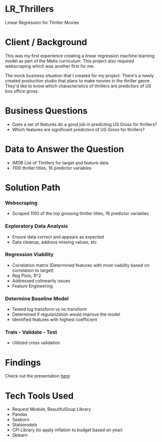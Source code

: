 # LR_Thrillers
Linear Regression for Thriller Movies

# Client / Background
This was my first experience creating a linear regression machine learning model as part of the Metis curriculum. This project also required webscraping which was another first for me. 

The mock business situation that I created for my project: There's a newly created production studio that plans to make movies in the thriller genre. They'd like to know which characteristics of thrillers are predictors of US box office gross.

# Business Questions
- Does a set of features do a good job in predicting US Gross for thrillers?
- Which features are significant predictors of US Gross for thrillers?

# Data to Answer the Question
- IMDB List of Thrillers for target and feature data
- 1100 thriller titles, 16 predictor variables

# Solution Path
### Webscraping
- Scraped 1100 of the top grossing thriller titles, 16 predictor variables
### Exploratory Data Analysis
- Ensure data correct and appears as expected
- Data cleanup, address missing values, etc
### Regression Viability
- Correlation matrix (Determined features with most viability based on correlation to target)
- Reg Plots, R^2
- Addressed colinearity issues
- Feature Engineering
### Determine Baseline Model 
- Tested log transform vs no transform
- Determined if regularization would improve the model
- Identified features with highest coefficient
### Train - Validate - Test
- Utilized cross validation

# Findings
Check out the presentation [here](https://github.com/Jenni-Hawk/Matcha_Cafes/blob/main/Matcha_Presentation.pdf)

# Tech Tools Used
- Request Module, BeautifulSoup Library
- Pandas
- Seaborn
- Statsmodels
- CPI Library (to apply inflation to budget based on year)
- Sklearn


